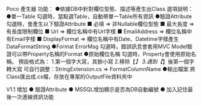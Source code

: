 Poco 產生器
功能：
	●依據DB中針對欄位型態、描述等產生出Class
選項說明：
	●單一Table
		勾選時，當點選Table，自動帶單一Table所有資訊
	●驗證Attribute
		勾選時，會產生以下驗證Attribute
			■ 必填			=> 非Nullable欄位型態
			■ 最大長度		=> 有長度限制欄位
			■ Url			=> 欄位名稱中有Url字樣
			■ EmailAddress	=> 欄位名稱中有Email字樣
			■ DisplayFormat => 欄位名稱中有Date、Datetime字樣產生DataFormatString
	●Format ErrorMsg
		勾選時，錯誤訊息會套用MVC Model驗證可以帶Property名稱的Format
	●原始欄位名稱
		勾選時，Property會使用原始名稱。
		預設格式為：
			1.第一個字大寫，其餘小寫
			2.移除【_】
			3.遇到【_】後第一個字轉大寫
		可自行調整：StringExtension.cs => FormatColumnName
	●輸出檔案
		將Class匯出成.cs檔，存放在專案的OutputFile資料夾中

V1.1 增加
	● 驗證Attribute
	● MSSQL增加顯示是否為DB自動編號
	● 加入記住最後一次連線資訊功能